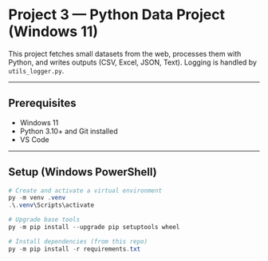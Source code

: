 # Project 3 — Python Data Project (Windows 11)

This project fetches small datasets from the web, processes them with Python, and writes outputs (CSV, Excel, JSON, Text). Logging is handled by `utils_logger.py`.

---

## Prerequisites
- Windows 11
- Python 3.10+ and Git installed
- VS Code

---

## Setup (Windows PowerShell)

```powershell
# Create and activate a virtual environment
py -m venv .venv
.\.venv\Scripts\activate

# Upgrade base tools
py -m pip install --upgrade pip setuptools wheel

# Install dependencies (from this repo)
py -m pip install -r requirements.txt
```
